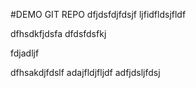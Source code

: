#DEMO GIT REPO
dfjdsfdjfdsjf
ljfidfldsjfldf


dfhsdkfjdsfa
dfdsfdsfkj


fdjadljf

dfhsakdjfdslf
adajfldjfljdf
adfjdsljfdsj
